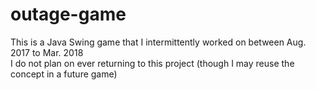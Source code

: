 # outage-game
This is a Java Swing game that I intermittently worked on between Aug. 2017 to Mar. 2018<br>
I do not plan on ever returning to this project (though I may reuse the concept in a future game)

